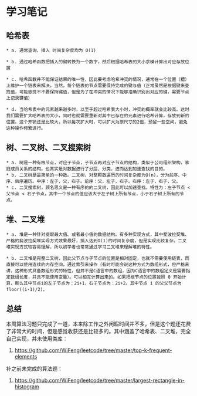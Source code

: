 # 学习笔记

## 哈希表

    * a. 通常查询、插入 时间复杂度均为 O(1)
  
    * b. 通过哈希函数把插入的键转换为一个数字，然后根据哈希表的大小求模计算出对应存放位置
  
    * c. 哈希函数并不能保证结果的唯一性，因此要考虑哈希冲突的情况，通常在一个位置（槽）上维护一个链表来解决。当然，每个链表的节点需要保持完成的键与值（正常虽然是根据键来查找值，可能感觉不不要保持键值，但是为了在冲突的情况下能够准确识别出对应的键，需要节点上记录键值）
  
    * d. 当哈希表中的元素越来越多时，以至于超过哈希表大小时，冲突的概率就会比较高。这时我们需要扩大哈希表的大小，同时也就需要重新对其中已存在的元素进行哈希计算，存放到新的位置。这个开销还是比较大，所以每次扩大时，可以扩大为原尺寸的2倍，预留一些空间，避免这种操作频繁进行。
  
## 树、二叉树、二叉搜索树

    * a. 树是一种有根节点，对应子节点，子节点再对应子节点的结构，类似于公司组织架构，家庭成员关系的结构。也其实是对数据进行了分层、分类，进而达到加速查找的目的。
    * b. 二叉树是最简单的一种数。二叉树，对整颗数遍历的时间复杂度为O(n)，分为前序、中序、后序遍历。中序：左子，父，右子。前序：父，左子，右子。右序：左子，右子，父。
    * c. 二叉搜索树，顾名思义是一种有序的的二叉树，因此可以加速查找。特性为：左子节点 < 父节点 < 右子节点，其中一个节点的值应该大于左子树上所有节点，小于右子树上所有的节点。

## 堆、二叉堆

    * a. 堆是一种针对提取最大值、或者最小值的数据结构。有多种实现方式，其中斐波拉契堆、严格的斐波拉契堆实现方式效果最好，插入达到O(1)的时间复杂度，但是实现比较复杂。二叉堆实现方式较容易理解，所以初学者也常常通过学习二叉堆来理解堆的特性。
  
    * b. 二叉堆是完整二叉树，因此父节点与子节点的位置是相对固定，也就不需要使用链表，而直接可以使用连续的内存空间，通过索引来操作（有时可能会说这种方式为数组形式，但严格来讲，这种形式具备数组形式的特性，但并不是C语言中的数组，因为C语言中的数组定义是需要指定数组长度，并且不能使用变量）。可以相互计算出来的。如果把根节点的位置按照 0 开始计算，那么其中节点i的左子节点为：2i+1，右子节点为：2i+2。其中节点 i 的父父节点为 floor((i-1)/2)。

## 总结

本周算法习题只完成了一道，本来除工作之外闲暇时间并不多，但是这个题还花费了非常大的时间，但是感觉收获还是比较多的。其中涵盖了哈希表、二叉堆，完全自己实现，并未使用类库：

1. https://github.com/WiFeng/leetcode/tree/master/top-k-frequent-elements

补之前未完成的算法题：

1. https://github.com/WiFeng/leetcode/tree/master/largest-rectangle-in-histogram
